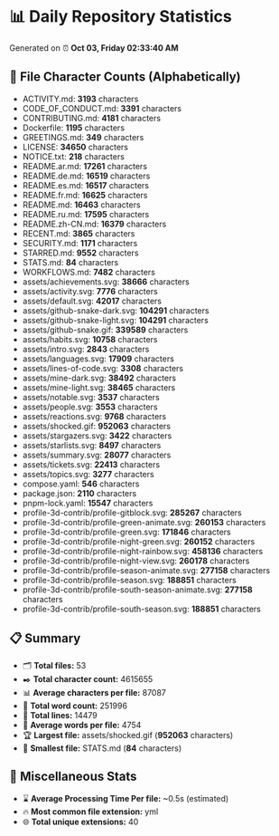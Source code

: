 # 📊 Daily Repository Statistics
Generated on ⏰ **Oct 03, Friday 02:33:40 AM**

## 📂 File Character Counts (Alphabetically)
- ACTIVITY.md: **3193** characters
- CODE_OF_CONDUCT.md: **3391** characters
- CONTRIBUTING.md: **4181** characters
- Dockerfile: **1195** characters
- GREETINGS.md: **349** characters
- LICENSE: **34650** characters
- NOTICE.txt: **218** characters
- README.ar.md: **17261** characters
- README.de.md: **16519** characters
- README.es.md: **16517** characters
- README.fr.md: **16625** characters
- README.md: **16463** characters
- README.ru.md: **17595** characters
- README.zh-CN.md: **16379** characters
- RECENT.md: **3865** characters
- SECURITY.md: **1171** characters
- STARRED.md: **9552** characters
- STATS.md: **84** characters
- WORKFLOWS.md: **7482** characters
- assets/achievements.svg: **38666** characters
- assets/activity.svg: **7776** characters
- assets/default.svg: **42017** characters
- assets/github-snake-dark.svg: **104291** characters
- assets/github-snake-light.svg: **104291** characters
- assets/github-snake.gif: **339589** characters
- assets/habits.svg: **10758** characters
- assets/intro.svg: **2843** characters
- assets/languages.svg: **17909** characters
- assets/lines-of-code.svg: **3308** characters
- assets/mine-dark.svg: **38492** characters
- assets/mine-light.svg: **38465** characters
- assets/notable.svg: **3537** characters
- assets/people.svg: **3553** characters
- assets/reactions.svg: **9768** characters
- assets/shocked.gif: **952063** characters
- assets/stargazers.svg: **3422** characters
- assets/starlists.svg: **8497** characters
- assets/summary.svg: **28077** characters
- assets/tickets.svg: **22413** characters
- assets/topics.svg: **3277** characters
- compose.yaml: **546** characters
- package.json: **2110** characters
- pnpm-lock.yaml: **15547** characters
- profile-3d-contrib/profile-gitblock.svg: **285267** characters
- profile-3d-contrib/profile-green-animate.svg: **260153** characters
- profile-3d-contrib/profile-green.svg: **171846** characters
- profile-3d-contrib/profile-night-green.svg: **260152** characters
- profile-3d-contrib/profile-night-rainbow.svg: **458136** characters
- profile-3d-contrib/profile-night-view.svg: **260178** characters
- profile-3d-contrib/profile-season-animate.svg: **277158** characters
- profile-3d-contrib/profile-season.svg: **188851** characters
- profile-3d-contrib/profile-south-season-animate.svg: **277158** characters
- profile-3d-contrib/profile-south-season.svg: **188851** characters

## 📋 Summary
- 🗂️ **Total files:** 53
- ✒️ **Total character count:** 4615655
- 📊 **Average characters per file:** 87087
- 📝 **Total word count:** 251996
- 🧾 **Total lines:** 14479
- 📐 **Average words per file:** 4754
- 🏆 **Largest file:** assets/shocked.gif (**952063** characters)
- 🥉 **Smallest file:** STATS.md (**84** characters)

## 🌟 Miscellaneous Stats
- ⌛ **Average Processing Time Per file:** ~0.5s (estimated)
- 🔥 **Most common file extension:** yml
- 🌐 **Total unique extensions:** 40
